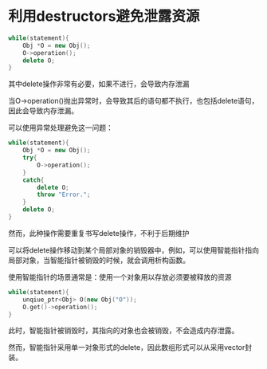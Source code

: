 # 利用destructors避免泄露资源

```c++
while(statement){
    Obj *O = new Obj();
    O->operation();
    delete O;
}
```
其中delete操作非常有必要，如果不进行，会导致内存泄漏

当O->operation()抛出异常时，会导致其后的语句都不执行，也包括delete语句，因此会导致内存泄漏。

可以使用异常处理避免这一问题：
```c++
while(statement){
    Obj *O = new Obj();
    try{
        O->operation();
    }    
    catch{
        delete O;
        throw "Error.";
    }
    delete O;
}
```
然而，此种操作需要重复书写delete操作，不利于后期维护

可以将delete操作移动到某个局部对象的销毁器中，例如，可以使用智能指针指向局部对象，当智能指针被销毁的时候，就会调用析构函数。

使用智能指针的场景通常是：使用一个对象用以存放必须要被释放的资源
```c++
while(statement){
    unqiue_ptr<Obj> O(new Obj("O"));
    O.get()->operation();
}
```
此时，智能指针被销毁时，其指向的对象也会被销毁，不会造成内存泄露。

然而，智能指针采用单一对象形式的delete，因此数组形式可以从采用vector封装。
